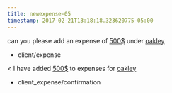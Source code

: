 ```yaml
---
title: newexpense-05
timestamp: 2017-02-21T13:18:18.323620775-05:00
---
```


can you please add an expense of [500$](amount_of_money) under [oakley](company_name)
* client/expense

< I have added [500$](amount_of_money) to expenses for [oakley](company_name)
* client_expense/confirmation
